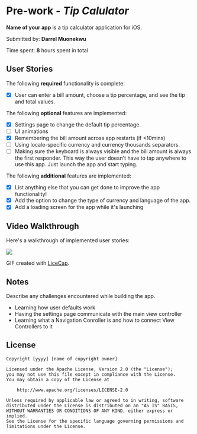 # Pre-work - *Tip Calulator*

**Name of your app** is a tip calculator application for iOS. 

Submitted by: **Darrel Muonekwu**

Time spent: **8** hours spent in total

## User Stories

The following **required** functionality is complete:

* [x] User can enter a bill amount, choose a tip percentage, and see the tip and total values.

The following **optional** features are implemented:
* [x] Settings page to change the default tip percentage.
* [ ] UI animations
* [x] Remembering the bill amount across app restarts (if <10mins)
* [ ] Using locale-specific currency and currency thousands separators.
* [ ] Making sure the keyboard is always visible and the bill amount is always the first responder. This way the user doesn't have to tap anywhere to use this app. Just launch the app and start typing.

The following **additional** features are implemented:

- [x] List anything else that you can get done to improve the app functionality!
- [x] Add the option to change the type of currency and language of the app.
- [x] Add a loading screen for the app while it's launching

## Video Walkthrough 

Here's a walkthrough of implemented user stories:

<img src='http://g.recordit.co/Nc8FAVG2fS.gif' />

GIF created with [LiceCap](http://www.cockos.com/licecap/).

## Notes

Describe any challenges encountered while building the app.

* Learning how user defaults work
* Having the settings page communicate with the main view controller
* Learning what a Navigation Conroller is and how to connect View Controllers to it

## License

    Copyright [yyyy] [name of copyright owner]

    Licensed under the Apache License, Version 2.0 (the "License");
    you may not use this file except in compliance with the License.
    You may obtain a copy of the License at

        http://www.apache.org/licenses/LICENSE-2.0

    Unless required by applicable law or agreed to in writing, software
    distributed under the License is distributed on an "AS IS" BASIS,
    WITHOUT WARRANTIES OR CONDITIONS OF ANY KIND, either express or implied.
    See the License for the specific language governing permissions and
    limitations under the License.
